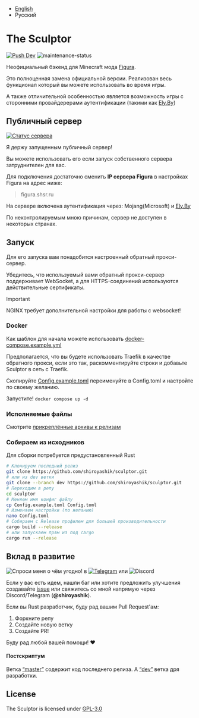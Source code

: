  * [English](README.md)
 * Русский

# The Sculptor
[![Push Dev](https://github.com/shiroyashik/sculptor/actions/workflows/dev-release.yml/badge.svg?branch=dev)](https://github.com/shiroyashik/sculptor/actions/workflows/dev-release.yml)
![maintenance-status](https://img.shields.io/badge/maintenance-actively--developed-brightgreen.svg)

Неофициальный бэкенд для Minecraft мода [Figura](https://github.com/FiguraMC/Figura).

Это полноценная замена официальной версии. Реализован весь функционал который вы можете использовать во время игры.

А также отличительной особенностью является возможность игры с сторонними провайдерерами аутентификации (такими как [Ely.By](https://ely.by/))

## Публичный сервер

[![Статус сервера](https://up.shsr.ru/api/badge/1/status?upLabel=Online&downLabel=Offline&label=Server+status)](https://up.shsr.ru/status/pub)

Я держу запущенным публичный сервер!

Вы можете использовать его если запуск собственного сервера затруднителен для вас.

Для подключения достаточно сменить **IP сервера Figura** в настройках Figura на адрес ниже:

> figura.shsr.ru

На сервере включена аутентификация через: Mojang(Microsoft) и [Ely.By](https://ely.by/)

По неконтролируемым мною причинам, сервер не доступен в некоторых странах.

## Запуск

Для его запуска вам понадобится настроенный обратный прокси-сервер.

Убедитесь, что используемый вами обратный прокси-сервер поддерживает WebSocket, а для HTTPS-соединений используются действительные сертификаты.

> [!IMPORTANT]
> NGINX требует дополнительной настройки для работы с websocket!

### Docker

Как шаблон для начала можете использовать [docker-compose.example.yml](docker-compose.example.yml)

Предполагается, что вы будете использовать Traefik в качестве обратного прокси, если это так, раскомментируйте строки и добавьте Sculptor в сеть с Traefik.

Скопируйте [Config.example.toml](Config.example.toml) переименуйте в Config.toml и настройте по своему желанию.

Запустите! `docker compose up -d`

### Исполняемые файлы

Смотрите [прикреплённые архивы к релизам](https://github.com/shiroyashik/sculptor/releases/latest)

### Собираем из исходников

Для сборки потребуется предустановленный Rust

```sh
# Клонируем последний релиз
git clone https://github.com/shiroyashik/sculptor.git
# или из dev ветки
git clone --branch dev https://github.com/shiroyashik/sculptor.git
# Переходим в репу
cd sculptor
# Меняем имя конфиг файлу
cp Config.example.toml Config.toml
# Изменяем настройки (по желанию)
nano Config.toml
# Собираем с Release профилем для большей производительности
cargo build --release
# или запускаем прям из под cargo
cargo run --release
```

## Вклад в развитие
![Спроси меня о чём угодно!](https://img.shields.io/badge/Ask%20me-anything-1abc9c.svg)
в
[![Telegram](https://badgen.net/static/icon/telegram?icon=telegram&color=cyan&label)](https://t.me/shiroyashik)
или
![Discord](https://badgen.net/badge/icon/discord?icon=discord&label)

Если у вас есть идем, нашли баг или хотите предложить улучшения
создавайте [issue](https://github.com/shiroyashik/sculptor/issues)
или свяжитесь со мной напрямую через Discord/Telegram (**@shiroyashik**).

Если вы Rust разработчик, буду рад вашим Pull Request'ам:

1. Форкните репу
2. Создайте новую ветку
3. Создайте PR!

Буду рад любой вашей помощи! ❤

#### Постскриптум

Ветка [“master”](https://github.com/shiroyashik/sculptor/tree/master) содержит код последнего релиза. А [“dev”](https://github.com/shiroyashik/sculptor/tree/dev) ветка дря разработки.

## License

The Sculptor is licensed under [GPL-3.0](LICENSE)
